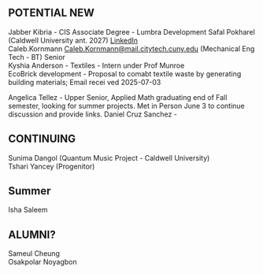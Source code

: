 ## POTENTIAL NEW  
Jabber Kibria  -  CIS Associate Degree  - Lumbra Development
Safal Pokharel (Caldwell University ant. 2027) [LinkedIn](https://www.linkedin.com/in/safal-pokharel-55389821a?utm_source=share&utm_campaign=share_via&utm_content=profile&utm_medium=ios_app)  
Caleb.Kornmann <Caleb.Kornmann@mail.citytech.cuny.edu>  (Mechanical Eng Tech - BT) Senior  
Kyshia Anderson - Textiles - Intern under Prof Munroe  
  EcoBrick development - Proposal to comabt textile waste by generating building materials;  Email recei ved 2025-07-03
  
Angelica Tellez - Upper Senior, Applied Math graduating end of Fall semester, looking for summer projects.  Met in Person June 3 to continue discussion and provide links.
Daniel Cruz Sanchez - 


## CONTINUING

Sunima Dangol (Quantum Music Project - Caldwell University)  
Tshari Yancey  (Progenitor)  

## Summer
Isha Saleem 


## ALUMNI?  
Sameul Cheung  
Osakpolar Noyagbon  





